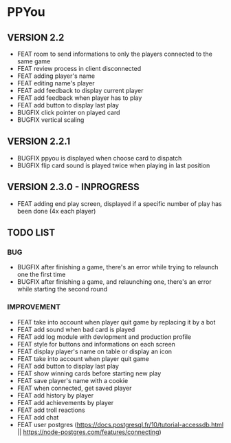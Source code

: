 # PPYou

## VERSION 2.2
* FEAT room to send informations to only the players connected to the same game
* FEAT review process in client disconnected
* FEAT adding player's name
* FEAT editing name's player
* FEAT add feedback to display current player
* FEAT add feedback when player has to play
* FEAT add button to display last play
* BUGFIX click pointer on played card
* BUGFIX vertical scaling

## VERSION 2.2.1
* BUGFIX ppyou is displayed when choose card to dispatch
* BUGFIX flip card sound is played twice when playing in last position

## VERSION 2.3.0 - INPROGRESS
* FEAT adding end play screen, displayed if a specific number of play has been done (4x each player)

## TODO LIST

### BUG
* BUGFIX after finishing a game, there's an error while trying to relaunch one the first time
* BUGFIX after finishing a game, and relaunching one, there's an error while starting the second round

### IMPROVEMENT
* FEAT take into account when player quit game by replacing it by a bot
* FEAT add sound when bad card is played
* FEAT add log module with devlopment and production profile
* FEAT style for buttons and informations on each screen
* FEAT display player's name on table or display an icon
* FEAT take into account when player quit game
* FEAT add button to display last play
* FEAT show winning cards before starting new play
* FEAT save player's name with a cookie
* FEAT when connected, get saved player
* FEAT add history by player
* FEAT add achievements by player
* FEAT add troll reactions
* FEAT add chat
* FEAT user postgres (https://docs.postgresql.fr/10/tutorial-accessdb.html || https://node-postgres.com/features/connecting)
